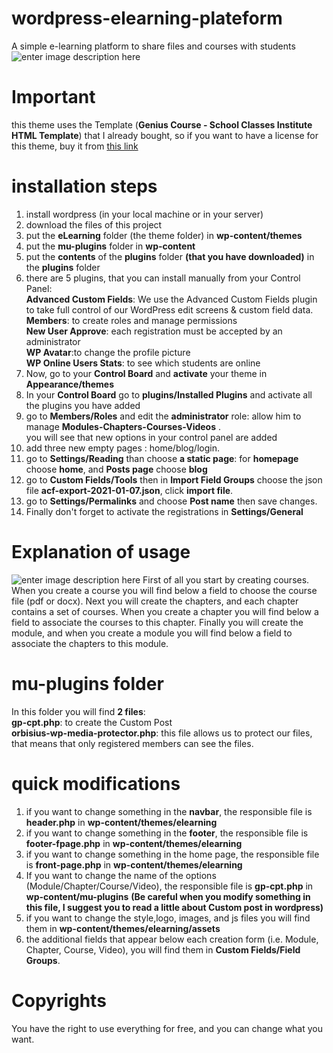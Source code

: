 # wordpress-elearning-plateform
A simple e-learning platform to share files and courses with students 
![enter image description here](https://nimbusweb.me/box/attachment/5091765/d7mfuntnqqywzvblfq2u/zs7eH2THMNSJJ6li/screenshot-localhost_8080-2021.01.15-19_29_24.png)

# Important

this theme uses the Template (**Genius Course - School Classes Institute HTML Template**)  that I already bought, so if you want to have a license for this theme, buy it from [this link](https://themeforest.net/item/genius-course-learning-course-html-template/21984716)   

# installation steps

 1. install wordpress (in your local machine or in your server)
 2. download the files of this project
 3. put the **eLearning** folder (the theme folder) in **wp-content/themes**
 4. put the **mu-plugins** folder in **wp-content**
 5. put the **contents** of the **plugins** folder **(that you have downloaded)** in the **plugins** folder
 6. there are 5 plugins, that you can install manually from your Control Panel:<br>
**Advanced Custom Fields**: We use the Advanced Custom Fields plugin to take full control of our WordPress edit screens & custom field data.<br>
 **Members**: to create roles and manage permissions <br>
**New User Approve**:  each registration must be accepted by an administrator <br>
**WP Avatar**:to change the profile picture<br>
**WP Online Users Stats**: to see which students are online <br>
7. Now, go to your **Control Board** and **activate** your theme in **Appearance/themes**
 8. In your **Control Board** go to **plugins/Installed Plugins** and activate all the plugins you have added
 9. go to **Members/Roles** and edit the **administrator** role:
 allow him to manage **Modules-Chapters-Courses-Videos** .<br>
 you will see that new options in your control panel are added
 10. add three new empty pages : home/blog/login.
 11. go to **Settings/Reading** than choose **a static page**:
 for **homepage** choose **home**, and **Posts page** choose **blog**
 12. go to **Custom Fields/Tools** then in **Import Field Groups** choose the json file **acf-export-2021-01-07.json**, click **import file**.
 13. go to **Settings/Permalinks** and choose **Post name** then save changes.
 14. Finally don't forget to activate the registrations in **Settings/General**
 # Explanation of usage

![enter image description here](https://nimbusweb.me/box/attachment/5091786/ytms2bbk6fffvlt6374o/gIabpw4vyb2lJF2A/screenshot-localhost_8080-2021.01.15-19_35_51.png)
First of all you start by creating courses. When you create a course you will find below a field to choose the course file (pdf or docx).
Next you will create the chapters, and each chapter contains a set of courses. When you create a chapter you will find below a field to associate the courses to this chapter. Finally you will create the module, and when you create a module you will find below a field to associate the chapters to this module.

# mu-plugins folder
In this folder you will find **2 files**:<br>
**gp-cpt.php**: to create the Custom Post <br>
**orbisius-wp-media-protector.php**: this file allows us to protect our files, that means that only registered members can see the files.<br>

# quick modifications
1. if you want to change something in the **navbar**, the responsible file is **header.php** in **wp-content/themes/elearning**
2. if you want to change something in the **footer**, the responsible file is **footer-fpage.php** in **wp-content/themes/elearning**
3. if you want to change something in the home page, the responsible file is **front-page.php** in **wp-content/themes/elearning**
4. If you want to change the name of the options (Module/Chapter/Course/Video), the responsible file is **gp-cpt.php** in **wp-content/mu-plugins** **(Be careful when you modify something in this file, I suggest you to read a little about Custom post in wordpress)**
5. if you want to change the style,logo, images, and js files you will find them in **wp-content/themes/elearning/assets**
6. the additional fields that appear below each creation form (i.e. Module, Chapter, Course, Video), you will find them in **Custom Fields/Field Groups**. 

# Copyrights
You have the right to use everything for free, and you can change what you want.



 
 

